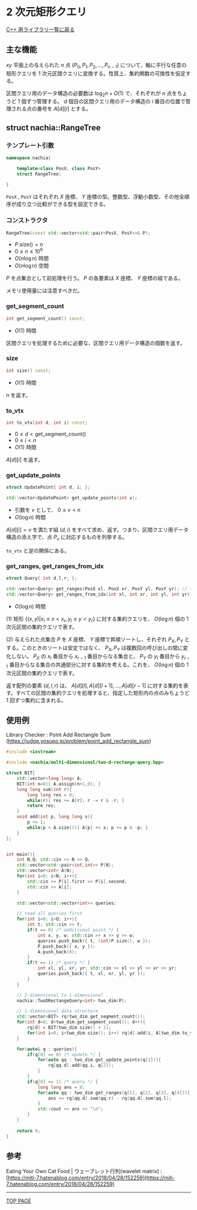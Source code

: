 # $2$ 次元矩形クエリ

[C++ 用ライブラリ一覧に戻る](../index.md)

## 主な機能

$xy$ 平面上の与えられた $n$ 点 $(P_0,P_1,P_2, \ldots , P_{n-1})$ について、軸に平行な任意の矩形クエリを $1$ 次元区間クエリに変換する。性質上、集約関数の可換性を仮定する。

区間クエリ用のデータ構造の必要数は $\log_2 n + O(1)$ で、それぞれが $n$ 点をちょうど $1$ 個ずつ管理する。 $d$ 個目の区間クエリ用のデータ構造の $i$ 番目の位置で管理される点の番号を $A[d][i]$ とする。

## struct nachia::RangeTree

### テンプレート引数

```c++
namespace nachia{

    template<class PosX, class PosY>
    struct RangeTree;

}
```

`PosX` , `PosY` はそれぞれ $X$ 座標、 $Y$ 座標の型。整数型、浮動小数型、その他全順序が成り立つ比較ができる型を設定できる。

### コンストラクタ

```c++
RangeTree(const std::vector<std::pair<PosX, PosY>>& P);
```

- $P\text{.size()} = n$
- $0 \leq n \leq 10^6$
- $O(n \log n)$ 時間
- $O(n \log n)$ 空間

$P$ を点集合として前処理を行う。 $P$ の各要素は $X$ 座標、 $Y$ 座標の組である。

メモリ使用量には注意すべきだ。

### get_segment_count

```c++
int get_segment_count() const;
```

- $O(1)$ 時間

区間クエリを処理するために必要な、区間クエリ用データ構造の個数を返す。

### size

```c++
int size() const;
```

- $O(1)$ 時間

$n$ を返す。

### to_vtx

```c++
int to_vtx(int d, int i) const;
```

- $0 \leq d \lt \text{get\_segment\_count()}$
- $0 \leq i \lt n$
- $O(1)$ 時間

$A[d][i]$ を返す。

### get_update_points

```c++
struct UpdatePoint{ int d, i; };

std::vector<UpdatePoint> get_update_points(int v);
```

- 引数を $v$ として、 $0 \leq v \lt n$
- $O(\log n)$ 時間

$A[d][i]=v$ を満たす組 $(d,i)$ をすべて求め、返す。つまり、区間クエリ用データ構造の添え字で、点 $P_v$ に対応するものを列挙する。

`to_vtx` と逆の関係にある。

### get_ranges, get_ranges_from_idx

```c++
struct Query{ int d,l,r; };

std::vector<Query> get_ranges(PosX xl, PosX xr, PosY yl, PosY yr); // (1)
std::vector<Query> get_ranges_from_idx(int xl, int xr, int yl, int yr) // (2)
```

- $O(\log n)$ 時間

(1) 矩形 $\lbrace (x,y) \vert x_l\leq x \lt x_r , y_l\leq y \lt y_r \rbrace$ に対する集約クエリを、 $O( \log n )$ 個の $1$ 次元区間の集約クエリで表す。

(2) 与えられた点集合 $P$ を $X$ 座標、 $Y$ 座標で昇順ソートし、それぞれ $P_X,P_Y$ とする。このときのソートは安定ではなく、 $P_X,P_Y$ は複数回の呼び出しの間に変化しない。 $P_X$ の $x_l$ 番目から $x_{r-1}$ 番目からなる集合と、 $P_Y$ の $y_l$ 番目から $y_{r-1}$ 番目からなる集合の共通部分に対する集約を考える。これを、 $O( \log n )$ 個の $1$ 次元区間の集約クエリで表す。

返す配列の要素 $(d,l,r)$ は、 $A[d][l],A[d][l+1], \ldots ,A[d][r-1]$ に対する集約を表す。すべての区間の集約クエリを処理すると、指定した矩形内の点のみちょうど $1$ 回ずつ集約に含まれる。

## 使用例

Library Checker : Point Add Rectangle Sum (https://judge.yosupo.jp/problem/point_add_rectangle_sum)

```c++
#include <iostream>

#include <nachia/multi-dimensional/two-d-rectange-query.hpp>

struct BIT{
    std::vector<long long> A;
    BIT(int n=0){ A.assign(n+1,0); }
    long long sum(int r){
        long long res = 0;
        while(r){ res += A[r]; r -= r & -r; }
        return res;
    }
    void add(int p, long long x){
        p += 1;
        while(p < A.size()){ A[p] += x; p += p & -p; }
    }
};


int main(){
    int N,Q; std::cin >> N >> Q;
    std::vector<std::pair<int,int>> P(N);
    std::vector<int> A(N);
    for(int i=0; i<N; i++){
        std::cin >> P[i].first >> P[i].second;
        std::cin >> A[i];
    }

    std::vector<std::vector<int>> queries;

    // read all queries first
    for(int i=0; i<Q; i++){
        int t; std::cin >> t;
        if(t == 0) /* additional point */ {
            int x, y, w; std::cin >> x >> y >> w;
            queries.push_back({ t, (int)P.size(), w });
            P.push_back({ x, y });
            A.push_back(0);
        }
        if(t == 1) /* query */ {
            int xl, yl, xr, yr; std::cin >> xl >> yl >> xr >> yr;
            queries.push_back({ t, xl, xr, yl, yr });
        }
    }

    // 2-dimensional to 1-dimensional
    nachia::TwoDRectangeQuery<int> two_dim(P);

    // 1-dimensional data structure
    std::vector<BIT> rq(two_dim.get_segment_count());
    for(int d=0; d<two_dim.get_segment_count(); d++){
        rq[d] = BIT(two_dim.size() + 1);
        for(int i=0; i<two_dim.size(); i++) rq[d].add(i, A[two_dim.to_vtx(d, i)]);
    }

    for(auto& q : queries){
        if(q[0] == 0) /* update */ {
            for(auto qq : two_dim.get_update_points(q[1])){
                rq[qq.d].add(qq.i, q[2]);
            }
        }
        if(q[0] == 1) /* query */ {
            long long ans = 0;
            for(auto qq : two_dim.get_ranges(q[1], q[2], q[3], q[4])){
                ans += rq[qq.d].sum(qq.r) - rq[qq.d].sum(qq.l);
            }
            std::cout << ans << "\n";
        }
    }
    
    return 0;
}
```

## 参考

Eating Your Own Cat Food \| ウェーブレット行列(wavelet matrix) : [https://miti-7.hatenablog.com/entry/2018/04/28/152259](https://miti-7.hatenablog.com/entry/2018/04/28/152259)


---

[TOP PAGE](https://nachiavivias.github.io/cp-library/)


<script type="text/x-mathjax-config">MathJax.Hub.Config({tex2jax:{inlineMath:[['\$','\$']],processEscapes:true},CommonHTML: {matchFontHeight:false}});</script>
<script type="text/javascript" async src="https://cdnjs.cloudflare.com/ajax/libs/mathjax/2.7.1/MathJax.js?config=TeX-MML-AM_CHTML"></script>



